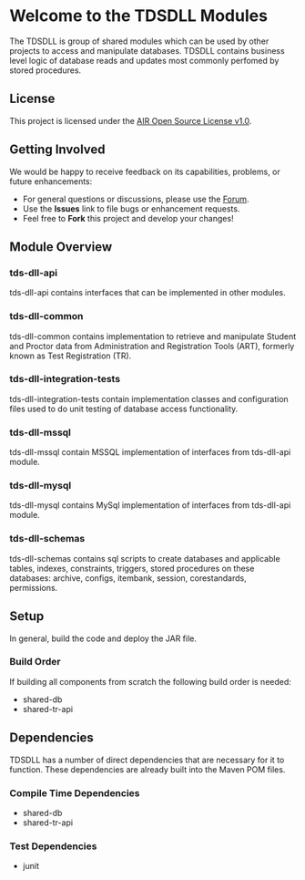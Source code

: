 # Welcome to the TDSDLL Modules

The TDSDLL is group of shared modules which can be used by other projects to access and manipulate databases. TDSDLL contains business level logic of database reads and updates most commonly perfomed by stored procedures.


## License ##
This project is licensed under the [AIR Open Source License v1.0](http://www.smarterapp.org/documents/American_Institutes_for_Research_Open_Source_Software_License.pdf).

## Getting Involved ##
We would be happy to receive feedback on its capabilities, problems, or future enhancements:

* For general questions or discussions, please use the [Forum](http://forum.opentestsystem.org/viewforum.php?f=9).
* Use the **Issues** link to file bugs or enhancement requests.
* Feel free to **Fork** this project and develop your changes!

## Module Overview

### tds-dll-api

   tds-dll-api contains interfaces that can be implemented in other modules.

### tds-dll-common

  tds-dll-common contains implementation to retrieve and manipulate Student and Proctor data from Administration and Registration Tools (ART), formerly known as Test Registration (TR).

### tds-dll-integration-tests

   tds-dll-integration-tests contain implementation classes and configuration files used to do unit testing of database access functionality.

### tds-dll-mssql

   tds-dll-mssql contain MSSQL implementation of interfaces from tds-dll-api module. 

### tds-dll-mysql

  tds-dll-mysql contains MySql implementation of interfaces from tds-dll-api module.

### tds-dll-schemas

  tds-dll-schemas contains sql scripts to create databases and applicable tables, indexes, constraints, triggers, stored procedures on these databases: archive, configs, itembank, session, corestandards, permissions.

## Setup
In general, build the code and deploy the JAR file.

### Build Order

If building all components from scratch the following build order is needed:

* shared-db
* shared-tr-api


## Dependencies
TDSDLL has a number of direct dependencies that are necessary for it to function.  These dependencies are already built into the Maven POM files.

### Compile Time Dependencies
* shared-db
* shared-tr-api


### Test Dependencies
* junit